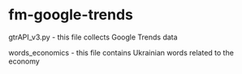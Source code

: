 # fm-google-trends


gtrAPI_v3.py - this file collects Google Trends data

words_economics - this file contains Ukrainian words related to the economy
